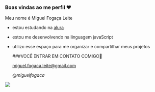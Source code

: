 ### Boas vindas ao me perfil ❤️

 Meu nome é MIguel Fogaça Leite

 - estou estudando na [alura](https://www.alura.com.br)
 - estou me desenvolvendo na linguagem javaScript
 - utilizo esse espaço para me organizar e compartilhar meus projetos

   ###VOCÊ ENTRAR EM CONTATO COMIGO📧

   miguel.fogaca.leite@gmail.com

   @_miguelfogaca_


![](https://tenor.com/pt-BR/search/welcome-to-the-team-gifs)


   
